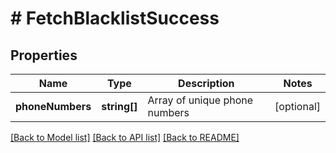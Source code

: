 # # FetchBlacklistSuccess

## Properties

Name | Type | Description | Notes
------------ | ------------- | ------------- | -------------
**phoneNumbers** | **string[]** | Array of unique phone numbers | [optional]

[[Back to Model list]](../../README.md#models) [[Back to API list]](../../README.md#endpoints) [[Back to README]](../../README.md)

